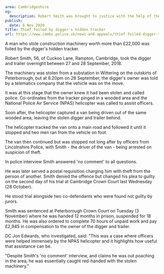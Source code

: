 ```yaml
area: Cambridgeshire
og:
  description: Robert Smith was brought to justice with the help of the NPAS police helicopter
publish:
  date: 6 Nov 2020
title: Thief foiled by digger's hidden tracker
url: https://www.cambs.police.uk/news-and-appeals/thief-foiled-digger-tracker-peterborough
```

A man who stole construction machinery worth more than £22,000 was foiled by the digger's hidden tracker.

Robert Smith, 56, of Cuckoo Lane, Rampton, Cambridge, took the digger and trailer overnight between 27 and 28 September, 2018.

The machinery was stolen from a substation in Wittering on the outskirts of Peterborough, but at 8.20pm on 28 September, the digger's owner was told by a telematics company that the vehicle was on the move.

It was at this stage that the owner knew it had been stolen and called police. Co-ordinates from the tracker pinged in a wooded area and the National Police Air Service (NPAS) helicopter was called to assist officers.

Soon after, the helicopter captured a van being driven out of the same wooded area, leaving the stolen digger and trailer behind.

The helicopter tracked the van onto a main road and followed it until it stopped and two men ran from the vehicle on foot.

The van then continued but was stopped not long after by officers from Lincolnshire Police, with Smith - the driver of the van - being arrested on suspicion of theft.

In police interview Smith answered 'no comment' to all questions.

He was later served a postal requisition charging him with theft from the person of another. Smith denied the offence but changed his plea to guilty on the second day of his trial at Cambridge Crown Court last Wednesday (28 October).

He stood trial alongside two co-defendants who were found not guilty by jurors.

Smith was sentenced at Peterborough Crown Court on Tuesday (3 November) where he was handed 12 months in prison, suspended for 18 months. He was also ordered to complete 70 hours of unpaid work and pay £2,945 in compensation to the owner of the digger and trailer.

DC Jon Edwards, who investigated, said: "This was a case where officers were helped immensely by the NPAS helicopter and it highlights how useful that assistance can be.

"Despite Smith's 'no comment' interview, and claims he was out poaching in the area, he was essentially caught red-handed with the stolen machinery."
